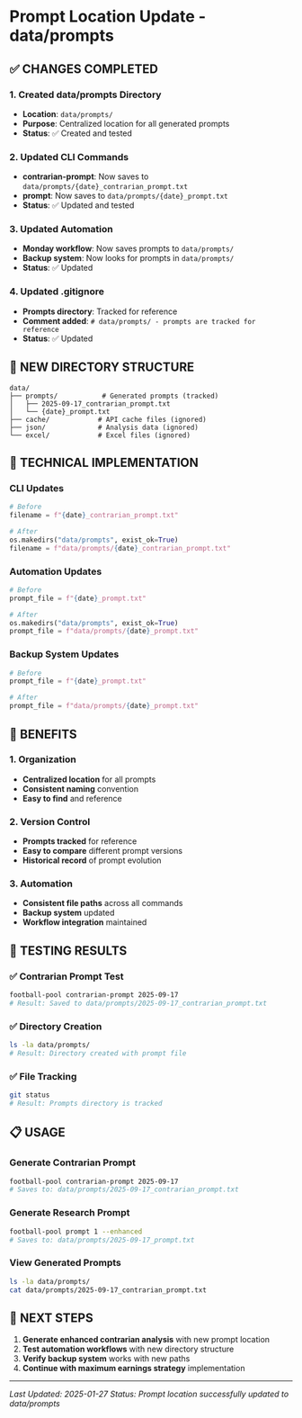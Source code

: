 # Prompt Location Update - data/prompts

## ✅ **CHANGES COMPLETED**

### **1. Created data/prompts Directory**
- **Location**: `data/prompts/`
- **Purpose**: Centralized location for all generated prompts
- **Status**: ✅ Created and tested

### **2. Updated CLI Commands**
- **contrarian-prompt**: Now saves to `data/prompts/{date}_contrarian_prompt.txt`
- **prompt**: Now saves to `data/prompts/{date}_prompt.txt`
- **Status**: ✅ Updated and tested

### **3. Updated Automation**
- **Monday workflow**: Now saves prompts to `data/prompts/`
- **Backup system**: Now looks for prompts in `data/prompts/`
- **Status**: ✅ Updated

### **4. Updated .gitignore**
- **Prompts directory**: Tracked for reference
- **Comment added**: `# data/prompts/ - prompts are tracked for reference`
- **Status**: ✅ Updated

## 📁 **NEW DIRECTORY STRUCTURE**

```
data/
├── prompts/           # Generated prompts (tracked)
│   ├── 2025-09-17_contrarian_prompt.txt
│   └── {date}_prompt.txt
├── cache/            # API cache files (ignored)
├── json/             # Analysis data (ignored)
└── excel/            # Excel files (ignored)
```

## 🔧 **TECHNICAL IMPLEMENTATION**

### **CLI Updates**
```python
# Before
filename = f"{date}_contrarian_prompt.txt"

# After
os.makedirs("data/prompts", exist_ok=True)
filename = f"data/prompts/{date}_contrarian_prompt.txt"
```

### **Automation Updates**
```python
# Before
prompt_file = f"{date}_prompt.txt"

# After
os.makedirs("data/prompts", exist_ok=True)
prompt_file = f"data/prompts/{date}_prompt.txt"
```

### **Backup System Updates**
```python
# Before
prompt_file = f"{date}_prompt.txt"

# After
prompt_file = f"data/prompts/{date}_prompt.txt"
```

## 🎯 **BENEFITS**

### **1. Organization**
- **Centralized location** for all prompts
- **Consistent naming** convention
- **Easy to find** and reference

### **2. Version Control**
- **Prompts tracked** for reference
- **Easy to compare** different prompt versions
- **Historical record** of prompt evolution

### **3. Automation**
- **Consistent file paths** across all commands
- **Backup system** updated
- **Workflow integration** maintained

## 🚀 **TESTING RESULTS**

### **✅ Contrarian Prompt Test**
```bash
football-pool contrarian-prompt 2025-09-17
# Result: Saved to data/prompts/2025-09-17_contrarian_prompt.txt
```

### **✅ Directory Creation**
```bash
ls -la data/prompts/
# Result: Directory created with prompt file
```

### **✅ File Tracking**
```bash
git status
# Result: Prompts directory is tracked
```

## 📋 **USAGE**

### **Generate Contrarian Prompt**
```bash
football-pool contrarian-prompt 2025-09-17
# Saves to: data/prompts/2025-09-17_contrarian_prompt.txt
```

### **Generate Research Prompt**
```bash
football-pool prompt 1 --enhanced
# Saves to: data/prompts/2025-09-17_prompt.txt
```

### **View Generated Prompts**
```bash
ls -la data/prompts/
cat data/prompts/2025-09-17_contrarian_prompt.txt
```

## 🎯 **NEXT STEPS**

1. **Generate enhanced contrarian analysis** with new prompt location
2. **Test automation workflows** with new directory structure
3. **Verify backup system** works with new paths
4. **Continue with maximum earnings strategy** implementation

---
*Last Updated: 2025-01-27*
*Status: Prompt location successfully updated to data/prompts*
